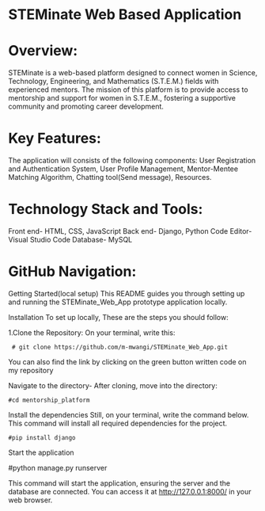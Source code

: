 # STEMinate Web Based Application


# Overview:

STEMinate is a web-based platform designed to connect women in Science, Technology, Engineering, and Mathematics (S.T.E.M.) fields with experienced mentors. The mission of this platform is to provide access to mentorship and support for women in S.T.E.M., fostering a supportive community and promoting career development.


# Key Features:
The application will consists of the following components:
User Registration and Authentication System,
User Profile Management,
Mentor-Mentee Matching Algorithm,
Chatting tool(Send message),
Resources.


# Technology Stack and Tools:
Front end- HTML, CSS, JavaScript
Back end- Django, Python Code Editor- Visual Studio Code Database- MySQL

# GitHub Navigation:
Getting Started(local setup)
This README guides you through setting up and running the STEMinate_Web_App prototype application locally.

Installation
To set up locally, These are the steps you should follow:

1.Clone the Repository: On your terminal, write this:

     # git clone https://github.com/m-mwangi/STEMinate_Web_App.git
You can also find the link by clicking on the green button written code on my repository

Navigate to the directory- After cloning, move into the directory:

    #cd mentorship_platform
Install the dependencies Still, on your terminal, write the command below. This command will install all required dependencies for the project.

    #pip install django

Start the application

   #python manage.py runserver
   
This command will start the application, ensuring the server and the database are connected. You can access it at http://127.0.0.1:8000/ in your web browser.

